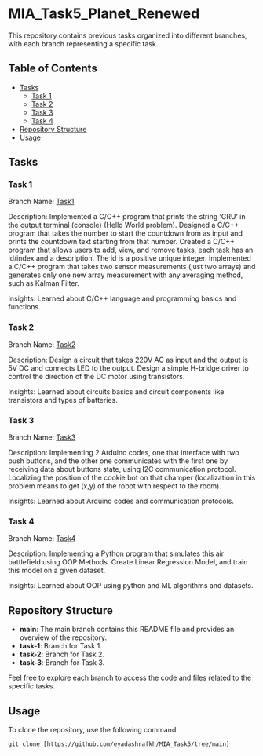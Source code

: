 # MIA_Task5_Planet_Renewed

This repository contains previous tasks organized into different branches, with each branch representing a specific task.

## Table of Contents
- [Tasks](#tasks)
  - [Task 1](#Task1)
  - [Task 2](#Task2)
  - [Task 3](#Task3)
  - [Task 4](#Task4)
- [Repository Structure](#repository-structure)
- [Usage](#usage)

## Tasks <a name="tasks"></a>

### Task 1 <a name="Task1"></a>

Branch Name: [Task1](../../tree/Task1)

Description: Implemented a C/C++ program that prints the string ‘GRU’ in the output terminal (console) (Hello World problem).
Designed a C/C++ program that takes the number to start the countdown from as input and prints the countdown text starting from that number.
Created a C/C++ program that allows users to add, view, and remove tasks, each task has an id/index and a description. The id is a positive unique integer.
Implemented a C/C++ program that takes two sensor measurements (just two arrays) and generates only one new array measurement with any averaging method, such as Kalman Filter.

Insights: Learned about C/C++ language and programming basics and functions. 

### Task 2 <a name="Task2"></a>

Branch Name: [Task2](../../tree/Task2)

Description: Design a circuit that takes 220V AC as input and the output is 5V DC and connects LED to the output.
Design a simple H-bridge driver to control the direction of the DC motor using transistors.

Insights: Learned about circuits basics and circuit components like transistors and types of batteries.

### Task 3 <a name="Task3"></a>

Branch Name: [Task3](../../tree/Task3)

Description: Implementing 2 Arduino codes, one that interface with two push buttons, and the other one communicates with the first one by receiving data about buttons state, using I2C communication protocol. Localizing the position of the cookie bot on that champer (localization in this problem means to get (x,y) of the robot with respect to the room).

Insights: Learned about Arduino codes and communication protocols.

### Task 4 <a name="Task4"></a>

Branch Name: [Task4](../../tree/Task4)

Description: Implementing a Python program that simulates this air battlefield using OOP Methods.
Create Linear Regression Model, and train this model on a given dataset.

Insights: Learned about OOP using python and ML algorithms and datasets.

## Repository Structure <a name="repository-structure"></a>

- **main**: The main branch contains this README file and provides an overview of the repository.
- **task-1**: Branch for Task 1.
- **task-2**: Branch for Task 2.
- **task-3**: Branch for Task 3.

Feel free to explore each branch to access the code and files related to the specific tasks.

## Usage <a name="usage"></a>

To clone the repository, use the following command:

```shell
git clone [https://github.com/eyadashrafkh/MIA_Task5/tree/main]
